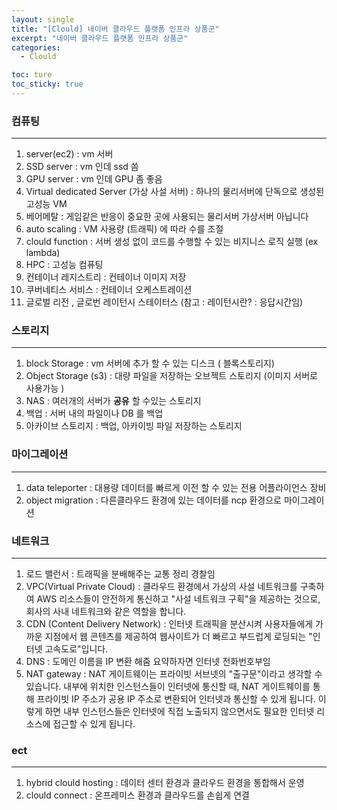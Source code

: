 ```yaml
---
layout: single
title: "[Clould] 네이버 클라우드 플랫폼 인프라 상품군"
excerpt: "네이버 클라우드 플랫폼 인프라 상품군"
categories:
  - Clould

toc: ture
toc_sticky: true
---
```


<!-- 위는 머릿말임 아래부터 포스트 본문 -->




### 컴퓨팅

---

1. server(ec2) : vm 서버
2. SSD server : vm 인데 ssd 씀
3. GPU server : vm 인데 GPU 좀 좋음
4. Virtual dedicated Server (가상 사설 서버) : 하나의 물리서버에 단독으로 생성된 고성능 VM
5. 베어메탈 : 게임같은 반응이 중요한 곳에 사용되는 물리서버 가상서버 아닙니다
6. auto scaling : VM 사용량 (트래픽) 에 따라 수를 조절
7. clould function : 서버 생성 없이 코드를 수행할 수 있는 비지니스 로직 실행 (ex lambda)
8. HPC : 고성능 컴퓨팅
9. 컨테이너 레지스트리 : 컨테이너 이미지 저장
10. 쿠버네티스 서비스 : 컨테이너 오케스트레이션 
11. 글로벌 리전 , 글로번 레이턴시 스테이터스 (참고 : 레이턴시란? : 응답시간임)

### 스토리지

---

1. block Storage : vm 서버에 추가 할 수 있는 디스크 ( 블록스토리지)
2. Object Storage (s3)  : 대량 파일을 저장하는 오브젝트 스토리지  (이미지 서버로 사용가능 )
3. NAS : 여러개의 서버가 **공유** 할 수있는 스토리지
4. 백업 : 서버 내의 파일이나 DB 를 백업
5. 아카이브 스토리지 : 백업, 아카이빙 파일 저장하는 스토리지

### 마이그레이션

---

1. data teleporter : 대용량 데이터를 빠르게 이전 할 수 있는 전용 어플라이언스 장비
2. object migration : 다른클라우드 환경에 있는 데이터를 ncp 환경으로 마이그레이션 

### 네트워크

---

1. 로드 밸런서 : 트래픽을 분배해주는 교통 정리 경찰임 
2. VPC(Virtual Private Cloud) : 클라우드 환경에서 가상의 사설 네트워크를 구축하여 AWS 리소스들이 안전하게 통신하고 "사설 네트워크 구획"을 제공하는 것으로, 회사의 사내 네트워크와 같은 역할을 합니다.
3. CDN (Content Delivery Network) : 인터넷 트래픽을 분산시켜 사용자들에게 가까운 지점에서 웹 콘텐츠를 제공하여 웹사이트가 더 빠르고 부드럽게 로딩되는 "인터넷 고속도로"입니다.
4. DNS : 도메인 이름을 IP 변환 해줌 요약하자면 인터넷 전화번호부임
5. NAT gateway : NAT 게이트웨이는 프라이빗 서브넷의 "출구문"이라고 생각할 수 있습니다. 내부에 위치한 인스턴스들이 인터넷에 통신할 때, NAT 게이트웨이를 통해 프라이빗 IP 주소가 공용 IP 주소로 변환되어 인터넷과 통신할 수 있게 됩니다. 이렇게 하면 내부 인스턴스들은 인터넷에 직접 노출되지 않으면서도 필요한 인터넷 리소스에 접근할 수 있게 됩니다.

### ect

---

1. hybrid clould hosting : 데이터 센터 환경과 클라우드 환경을 통합해서 운영
2. clould connect : 온프레미스 환경과 클라우드를 손쉽게 연결